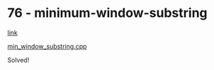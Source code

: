 # 76 - minimum-window-substring

[link](https://leetcode.com/problems/minimum-window-substring/)

[min_window_substring.cpp](min_window_substring.cpp)

Solved!